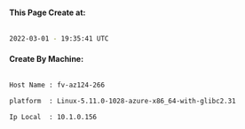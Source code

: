
   
#### This Page Create at:

```bash

2022-03-01 - 19:35:41 UTC

```

#### Create By Machine:

```bash

Host Name : fv-az124-266

platform  : Linux-5.11.0-1028-azure-x86_64-with-glibc2.31

Ip Local  : 10.1.0.156

```

